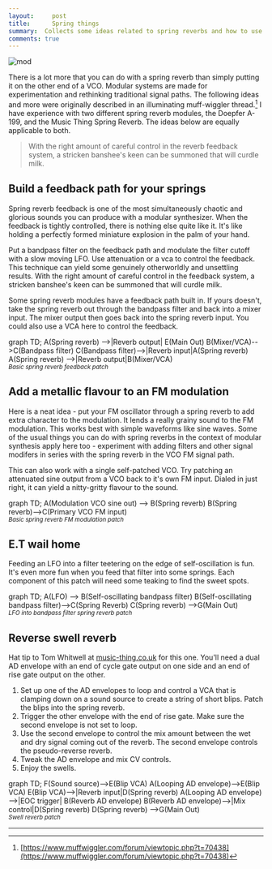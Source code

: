 ```yaml
---
layout:     post
title:      Spring things
summary:  Collects some ideas related to spring reverbs and how to use them in non-standard ways in your modular.
comments: true
---
```

<img src="{{ site.baseurl }}/images/mod3.jpg" alt="mod" class="avatar" />

There is a lot more that you can do with a spring reverb than simply putting it on the other end of a VCO. Modular systems are made for experimentation and rethinking traditional signal paths. The following ideas and more were originally described in an illuminating muff-wiggler thread.[^1]  I have experience with two different spring reverb modules, the Doepfer A-199, and the Music Thing Spring Reverb. The ideas below are equally applicable to both.  

>With the right amount of careful control in the reverb feedback system, a stricken banshee's keen can be summoned that will curdle milk.

## Build a feedback path for your springs

Spring reverb feedback is one of the most simultaneously chaotic and glorious sounds you can produce with a modular synthesizer. When the feedback is tightly controlled, there is nothing else quite like it. It's like holding a perfectly formed miniature explosion in the palm of your hand. 

Put a bandpass filter on the feedback path and modulate the filter cutoff with a slow moving LFO. Use attenuation or a vca to control the feedback. This technique can yield some genuinely otherworldly and unsettling results. With the right amount of careful control in the feedback system, a stricken banshee's keen can be summoned that will curdle milk.

Some spring reverb modules have a feedback path built in. If yours doesn't, take the spring reverb out through the bandpass filter and back into a mixer input. The mixer output then goes back into the spring reverb input. You could also use a VCA here to control the feedback.

[//]: <> (https://knsv.github.io/mermaid/#styling-and-classes)
<div class="mermaid">
graph TD;
A(Spring reverb) -->|Reverb output| E(Main Out)
B(Mixer/VCA)-->C(Bandpass filter)
C(Bandpass filter)-->|Reverb input|A(Spring reverb)
A(Spring reverb) -->|Reverb output|B(Mixer/VCA)
</div>
<sup><i>Basic spring reverb feedback patch</i></sup>

## Add a metallic flavour to an FM modulation

Here is a neat idea - put your FM oscillator through a spring reverb to add extra character to the modulation. It lends a really grainy sound to the FM modulation. This works best with simple waveforms like sine waves. Some of the usual things you can do with spring reverbs in the context of modular synthesis apply here too - experiment with adding filters and other signal modifers in series with the spring reverb in the VCO FM signal path. 

This can also work with a single self-patched VCO. Try patching an attenuated sine output from a VCO back to it's own FM input. Dialed in just right, it can yield a nitty-gritty flavour to the sound.

<div class="mermaid">
graph TD;
A(Modulation VCO sine out) --> B(Spring reverb)
B(Spring reverb)-->C(Primary VCO FM input)
</div>
<sup><i>Basic spring reverb FM modulation patch</i></sup>

## E.T wail home

Feeding an LFO into a filter teetering on the edge of self-oscillation is fun. It's even more fun when you feed that filter into some springs. Each component of this patch will need some teaking to find the sweet spots.
<div class="mermaid">
graph TD;
A(LFO) --> B(Self-oscillating bandpass filter)
B(Self-oscillating bandpass filter)-->C(Spring Reverb)
C(Spring reverb) -->G(Main Out)
</div>
<sup><i>LFO into bandpass filter spring reverb patch</i></sup>

## Reverse swell reverb

Hat tip to Tom Whitwell at [music-thing.co.uk](http://musicthing.co.uk/) for this one. You'll need a dual AD envelope with an end of cycle gate output on one side and an end of rise gate output on the other.

  1. Set up one of the AD envelopes to loop and control a VCA that is clamping down on a sound source to create a string of short blips. Patch the blips into the spring reverb.
  2. Trigger the other envelope with the end of rise gate. Make sure the second envelope is not set to loop.
  3. Use the second envelope to control the mix amount between the wet and dry signal coming out  of the reverb. The second envelope controls the pseudo-reverse reverb. 
  5. Tweak the AD envelope and mix CV controls.
  6. Enjoy the swells.

<div class="mermaid">
graph TD;
F(Sound source)-->E(Blip VCA)
A(Looping AD envelope)-->E(Blip VCA)
E(Blip VCA)-->|Reverb input|D(Spring reverb)
A(Looping AD envelope) -->|EOC trigger| B(Reverb AD envelope)
B(Reverb AD envelope)-->|Mix control|D(Spring reverb)
D(Spring reverb) -->G(Main Out)
</div>
<sup><i>Swell reverb patch</i></sup>


---

[^1]: [https://www.muffwiggler.com/forum/viewtopic.php?t=70438](https://www.muffwiggler.com/forum/viewtopic.php?t=70438)